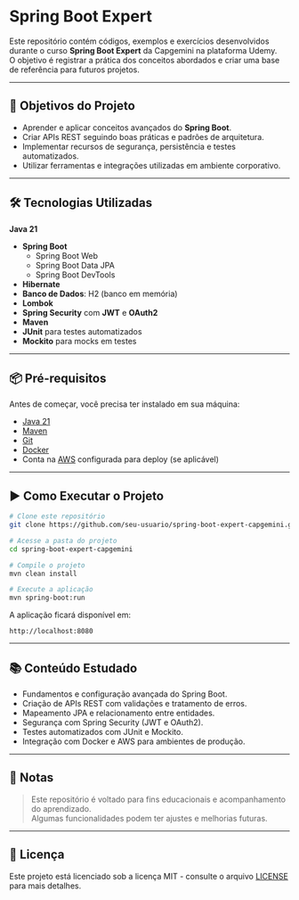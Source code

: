 # Spring Boot Expert 

Este repositório contém códigos, exemplos e exercícios desenvolvidos durante o curso **Spring Boot Expert** da Capgemini na plataforma Udemy.  
O objetivo é registrar a prática dos conceitos abordados e criar uma base de referência para futuros projetos.

---

## 🚀 Objetivos do Projeto

- Aprender e aplicar conceitos avançados do **Spring Boot**.
- Criar APIs REST seguindo boas práticas e padrões de arquitetura.
- Implementar recursos de segurança, persistência e testes automatizados.
- Utilizar ferramentas e integrações utilizadas em ambiente corporativo.

---

## 🛠️ Tecnologias Utilizadas

 **Java 21**  
- **Spring Boot**  
  - Spring Boot Web  
  - Spring Boot Data JPA  
  - Spring Boot DevTools  
- **Hibernate**  
- **Banco de Dados**: H2 (banco em memória)  
- **Lombok**  
- **Spring Security** com **JWT** e **OAuth2**  
- **Maven**  
- **JUnit** para testes automatizados  
- **Mockito** para mocks em testes  

---

## 📦 Pré-requisitos

Antes de começar, você precisa ter instalado em sua máquina:

- [Java 21](https://adoptium.net/)  
- [Maven](https://maven.apache.org/)  
- [Git](https://git-scm.com/)  
- [Docker](https://www.docker.com/)  
- Conta na [AWS](https://aws.amazon.com/) configurada para deploy (se aplicável)

---

## ▶️ Como Executar o Projeto

```bash
# Clone este repositório
git clone https://github.com/seu-usuario/spring-boot-expert-capgemini.git

# Acesse a pasta do projeto
cd spring-boot-expert-capgemini

# Compile o projeto
mvn clean install

# Execute a aplicação
mvn spring-boot:run
```

A aplicação ficará disponível em:  
```
http://localhost:8080
```

---

## 📚 Conteúdo Estudado

- Fundamentos e configuração avançada do Spring Boot.
- Criação de APIs REST com validações e tratamento de erros.
- Mapeamento JPA e relacionamento entre entidades.
- Segurança com Spring Security (JWT e OAuth2).
- Testes automatizados com JUnit e Mockito.
- Integração com Docker e AWS para ambientes de produção.

---

## 📝 Notas

> Este repositório é voltado para fins educacionais e acompanhamento do aprendizado.  
> Algumas funcionalidades podem ter ajustes e melhorias futuras.

---

## 📄 Licença

Este projeto está licenciado sob a licença MIT - consulte o arquivo [LICENSE](LICENSE) para mais detalhes.
